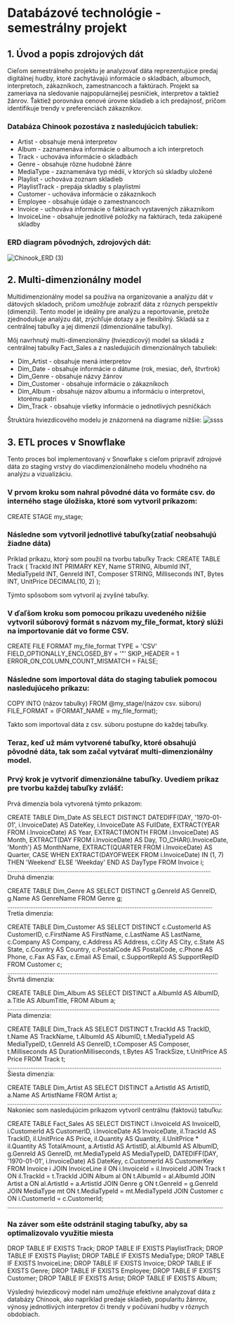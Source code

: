 # Databázové technológie - semestrálny projekt

## 1. Úvod a popis zdrojových dát
Cieľom semestrálneho projektu je analyzovať dáta reprezentujúce predaj digitálnej hudby, ktoré zachytávajú informácie o skladbách, albumoch, interpretoch, zákazníkoch, zamestnancoch a faktúrach.
Projekt sa zameriava na sledovanie najpopulárnejšej pesničiek, interpretov a taktiež žánrov. Ťaktiež porovnáva cenové úrovne skladieb a ich predajnosť, pričom identifikuje trendy v preferenciách zákazníkov.

### Databáza Chinook pozostáva z nasledujúcich tabuliek:
* Artist - obsahuje mená interpretov
* Album - zaznamenáva informácie o albumoch a ich interpretoch
* Track - uchováva informácie o skladbách
* Genre - obsahuje rôzne hudobné žánre
* MediaType - zaznamenáva typ médií, v ktorých sú skladby uložené
* Playlist - uchováva zoznam skladieb
* PlaylistTrack - prepája skladby s playlistmi
* Customer - uchováva informácie o zákazníkoch
* Employee - obsahuje údaje o zamestnancoch
* Invoice - uchováva informácie o faktúrach vystavených zákazníkom
* InvoiceLine - obsahuje jednotlivé položky na faktúrach, teda zakúpené skladby


### ERD diagram pôvodných, zdrojových dát:

![Chinook_ERD (3)](https://github.com/user-attachments/assets/4cfcd804-1932-4987-982f-7472a1a30d80)

## 2. Multi-dimenzionálny model
Multidimenzionálny model sa používa na organizovanie a analýzu dát v dátových skladoch, pričom umožňuje zobraziť dáta z rôznych perspektív (dimenzií). Tento model je ideálny pre analýzu a reportovanie, 
pretože zjednodušuje analýzu dát, zrýchľuje dotazy a je flexibilný. Skladá sa z centrálnej tabuľky a jej dimenzií (dimenzionálne tabuľky).

Môj navrhnutý multi-dimenzionálny (hviezdicový) model sa skladá z centrálnej tabulky Fact_Sales a z nasledujúcih dimenzionálnych tabuliek:
* Dim_Artist - obsahuje mená interpretov
* Dim_Date - obsahuje informácie o dátume (rok, mesiac, deň, štvrťrok)
* Dim_Genre - obsahuje názvy žánrov
* Dim_Customer - obsahuje informácie o zákazníkoch
* Dim_Album - obsahuje názov albumu a informáciu o interpretovi, ktorému patrí
* Dim_Track - obsahuje všetky informácie o jednotlivých pesničkách

Štruktúra hviezdicového modelu je znázornená na diagrame nižšie:
![ssss](https://github.com/user-attachments/assets/1db4ed3c-173a-4007-89d2-e5bb5a8c1397)


## 3. ETL proces v Snowflake
Tento proces bol implementovaný v Snowflake s cieľom pripraviť zdrojové dáta zo staging vrstvy do viacdimenzionálneho modelu vhodného na analýzu a vizualizáciu.

### V prvom kroku som nahral pôvodné dáta vo formáte csv. do interného stage úložiska, ktoré som vytvoril príkazom:

CREATE STAGE my_stage;

### Následne som vytvoril jednotlivé tabuľky(zatiaľ neobsahujú žiadne dáta)

Príklad príkazu, ktorý som použil na tvorbu tabuľky Track:
CREATE TABLE Track (
    TrackId INT PRIMARY KEY,
    Name STRING,
    AlbumId INT,
    MediaTypeId INT,
    GenreId INT,
    Composer STRING,
    Milliseconds INT,
    Bytes INT,
    UnitPrice DECIMAL(10, 2)
);

Týmto spôsobom som vytvoril aj zvyšné tabuľky.

### V ďaľšom kroku som pomocou príkazu uvedeného nižšie vytvoril súborový formát s názvom my_file_format, ktorý slúži na importovanie dát vo forme CSV.

CREATE FILE FORMAT my_file_format 
    TYPE = 'CSV'
    FIELD_OPTIONALLY_ENCLOSED_BY = '"'
    SKIP_HEADER = 1
    ERROR_ON_COLUMN_COUNT_MISMATCH = FALSE;

### Následne som importoval dáta do staging tabuliek pomocou nasledujúceho príkazu:

COPY INTO (názov tabulky)
    FROM @my_stage/(názov csv. súboru)
    FILE_FORMAT = (FORMAT_NAME = my_file_format);

Takto som importoval dáta z csv. súboru postupne do každej tabuľky.

### Teraz, keď už mám vytvorené tabuľky, ktoré obsahujú pôvodné dáta, tak som začal vytvárať multi-dimenzionálny model.
### Prvý krok je vytvoriť dimenzionálne tabuľky. Uvediem príkaz pre tvorbu každej tabuľky zvlášť:

Prvá dimenzia bola vytvorená týmto príkazom:

CREATE TABLE Dim_Date AS
SELECT DISTINCT
    DATEDIFF(DAY, '1970-01-01', i.InvoiceDate) AS DateKey,
    i.InvoiceDate AS FullDate,
    EXTRACT(YEAR FROM i.InvoiceDate) AS Year,
    EXTRACT(MONTH FROM i.InvoiceDate) AS Month,
    EXTRACT(DAY FROM i.InvoiceDate) AS Day,
    TO_CHAR(i.InvoiceDate, 'Month') AS MonthName,
    EXTRACT(QUARTER FROM i.InvoiceDate) AS Quarter,
    CASE
        WHEN EXTRACT(DAYOFWEEK FROM i.InvoiceDate) IN (1, 7) THEN 'Weekend'
        ELSE 'Weekday'
    END AS DayType
FROM Invoice i;
...................................................................................................................
Druhá dimenzia:

CREATE TABLE Dim_Genre AS
SELECT DISTINCT
    g.GenreId AS GenreID,
    g.Name AS GenreName
FROM Genre g;
....................................................................................................................
Tretia dimenzia:

CREATE TABLE Dim_Customer AS
SELECT DISTINCT
    c.CustomerId AS CustomerID,
    c.FirstName AS FirstName,
    c.LastName AS LastName,
    c.Company AS Company,
    c.Address AS Address,
    c.City AS City,
    c.State AS State,
    c.Country AS Country,
    c.PostalCode AS PostalCode,
    c.Phone AS Phone,
    c.Fax AS Fax,
    c.Email AS Email,
    c.SupportRepId AS SupportRepID
FROM Customer c;
.......................................................................................................................
Štvrtá dimenzia:

CREATE TABLE Dim_Album AS
SELECT DISTINCT
    a.AlbumId AS AlbumID,
    a.Title AS AlbumTitle,
FROM Album a;
........................................................................................................................
Piata dimenzia:

CREATE TABLE Dim_Track AS
SELECT DISTINCT
    t.TrackId AS TrackID,
    t.Name AS TrackName,
    t.AlbumId AS AlbumID,
    t.MediaTypeId AS MediaTypeID,
    t.GenreId AS GenreID,
    t.Composer AS Composer,
    t.Milliseconds AS DurationMilliseconds,
    t.Bytes AS TrackSize,
    t.UnitPrice AS Price
FROM Track t;
.........................................................................................................................
Šiesta dimenzia:

CREATE TABLE Dim_Artist AS
SELECT DISTINCT
    a.ArtistId AS ArtistID,
    a.Name AS ArtistName
FROM Artist a;
.........................................................................................................................
Nakoniec som nasledujúcim príkazom vytvoril centrálnu (faktovú) tabuľku:

CREATE TABLE Fact_Sales AS
SELECT DISTINCT
    i.InvoiceId AS InvoiceID,
    i.CustomerId AS CustomerID,
    i.InvoiceDate AS InvoiceDate,
    il.TrackId AS TrackID,
    il.UnitPrice AS Price,
    il.Quantity AS Quantity,
    il.UnitPrice * il.Quantity AS TotalAmount,
    a.ArtistId AS ArtistID,
    al.AlbumId AS AlbumID,
    g.GenreId AS GenreID,
    mt.MediaTypeId AS MediaTypeID,
    DATEDIFF(DAY, '1970-01-01', i.InvoiceDate) AS DateKey,
    c.CustomerId AS CustomerKey 
FROM Invoice i
JOIN InvoiceLine il ON i.InvoiceId = il.InvoiceId
JOIN Track t ON il.TrackId = t.TrackId
JOIN Album al ON t.AlbumId = al.AlbumId
JOIN Artist a ON al.ArtistId = a.ArtistId
JOIN Genre g ON t.GenreId = g.GenreId
JOIN MediaType mt ON t.MediaTypeId = mt.MediaTypeId
JOIN Customer c ON i.CustomerId = c.CustomerId;
..........................................................................................................................

### Na záver som ešte odstránil staging tabuľky, aby sa optimalizovalo využitie miesta
DROP TABLE IF EXISTS Track;
DROP TABLE IF EXISTS PlaylistTrack;
DROP TABLE IF EXISTS Playlist;
DROP TABLE IF EXISTS MediaType;
DROP TABLE IF EXISTS InvoiceLine;
DROP TABLE IF EXISTS Invoice;
DROP TABLE IF EXISTS Genre;
DROP TABLE IF EXISTS Employee;
DROP TABLE IF EXISTS Customer;
DROP TABLE IF EXISTS Artist;
DROP TABLE IF EXISTS Album;


Výsledný hviezdicový model nám umožňuje efektívne analyzovať dáta z databázy Chinook, ako napríklad predaje skladieb, popularitu žánrov, výnosy jednotlivých interpretov či trendy v 
počúvaní hudby v rôznych obdobiach.
